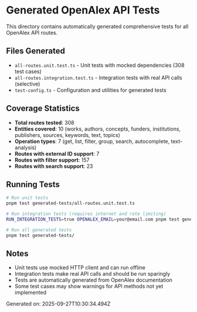 # Generated OpenAlex API Tests

This directory contains automatically generated comprehensive tests for all OpenAlex API routes.

## Files Generated

- `all-routes.unit.test.ts` - Unit tests with mocked dependencies (308 test cases)
- `all-routes.integration.test.ts` - Integration tests with real API calls (selective)
- `test-config.ts` - Configuration and utilities for generated tests

## Coverage Statistics

- **Total routes tested**: 308
- **Entities covered**: 10 (works, authors, concepts, funders, institutions, publishers, sources, keywords, text, topics)
- **Operation types**: 7 (get, list, filter, group, search, autocomplete, text-analysis)
- **Routes with external ID support**: 7
- **Routes with filter support**: 157
- **Routes with search support**: 23

## Running Tests

```bash
# Run unit tests
pnpm test generated-tests/all-routes.unit.test.ts

# Run integration tests (requires internet and rate limiting)
RUN_INTEGRATION_TESTS=true OPENALEX_EMAIL=your@email.com pnpm test generated-tests/all-routes.integration.test.ts

# Run all generated tests
pnpm test generated-tests/
```

## Notes

- Unit tests use mocked HTTP client and can run offline
- Integration tests make real API calls and should be run sparingly
- Tests are automatically generated from OpenAlex documentation
- Some test cases may show warnings for API methods not yet implemented

Generated on: 2025-09-27T10:30:34.494Z
